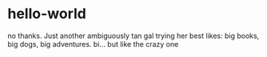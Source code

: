 # hello-world
no thanks.
Just another ambiguously tan gal trying her best
likes: big books, big dogs, big adventures.
bi... but like the crazy one
